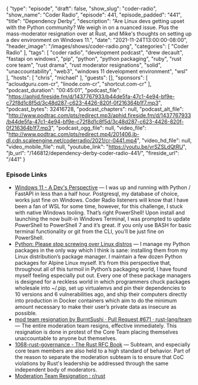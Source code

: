 {
  "type": "episode",
  "draft": false,
  "show_slug": "coder-radio",
  "show_name": "Coder Radio",
  "episode": 441,
  "episode_padded": "441",
  "title": "Dependency Derby",
  "description": "Are Linux devs getting upset with the Python community? We weigh in on a nuanced issue. Plus the mass-moderator resignation over at Rust, and Mike's thoughts on setting up a dev environment on Windows 11.",
  "date": "2021-11-24T13:00:00-08:00",
  "header_image": "/images/shows/coder-radio.png",
  "categories": [
    "Coder Radio"
  ],
  "tags": [
    "coder radio",
    "development podcast",
    "drew decault",
    "fastapi on windows",
    "pip",
    "python",
    "python packaging",
    "ruby",
    "rust core team",
    "rust drama",
    "rust moderator resignations",
    "solid",
    "unaccountability",
    "web3",
    "windows 11 development environment",
    "wsl"
  ],
  "hosts": [
    "chris",
    "michael"
  ],
  "guests": [],
  "sponsors": [
    "acloudguru.com-cr",
    "linode.com-cr",
    "shortcut.com-cr"
  ],
  "podcast_duration": "00:45:01",
  "podcast_file": "https://aphid.fireside.fm/d/1437767933/b44de5fa-47c1-4e94-bf9e-c72f8d1c8f5d/3c48d287-c623-4426-820f-0f216364b1f7.mp3",
  "podcast_bytes": 32416728,
  "podcast_chapters": null,
  "podcast_alt_file": "http://www.podtrac.com/pts/redirect.mp3/aphid.fireside.fm/d/1437767933/b44de5fa-47c1-4e94-bf9e-c72f8d1c8f5d/3c48d287-c623-4426-820f-0f216364b1f7.mp3",
  "podcast_ogg_file": null,
  "video_file": "http://www.podtrac.com/pts/redirect.mp4/201406.jb-dl.cdn.scaleengine.net/coderradio/2021/cr-0441.mp4",
  "video_hd_file": null,
  "video_mobile_file": null,
  "youtube_link": "https://youtu.be/vrSZSLdQtRU",
  "jb_url": "/146812/dependency-derby-coder-radio-441/",
  "fireside_url": "/441"
}


### Episode Links

  * [Windows 11 - A Dev's Perspective](https://dominickm.com/windows-11-a-devs-perspective/ "Windows 11 - A Dev's Perspective") — I was up and running with Python / FastAPI in less than a half hour. Postgresql, my database of choice, works just fine on Windows. Coder Radio listeners will know that I have been a fan of WSL for some time, however, for this challenge, I stuck with native Windows tooling. That’s right PowerShell! Upon install and launching the now built-in Windows Terminal, I was prompted to update PowerShell to PowerShell 7 and it’s great. If you only use BASH for basic terminal functionality or git from the CLI, you’ll be just fine on PowerShell.
  * [Python: Please stop screwing over Linux distros](https://drewdevault.com/2021/11/16/Python-stop-screwing-distros-over.html "Python: Please stop screwing over Linux distros") — I manage my Python packages in the only way which I think is sane: installing them from my Linux distribution’s package manager. I maintain a few dozen Python packages for Alpine Linux myself. It’s from this perspective that, throughout all of this turmoil in Python’s packaging world, I have found myself feeling especially put out. Every one of these package managers is designed for a reckless world in which programmers chuck packages wholesale into ~/.pip, set up virtualenvs and pin their dependencies to 10 versions and 6 vulnerabilities ago, and ship their computers directly into production in Docker containers which aim to do the minimum amount necessary to make their user’s private data as insecure as possible.
  * [mod team resignation by BurntSushi · Pull Request #671 · rust-lang/team](https://github.com/rust-lang/team/pull/671 "mod team resignation by BurntSushi · Pull Request #671 · rust-lang/team") — The entire moderation team resigns, effective immediately. This resignation is done in protest of the Core Team placing themselves unaccountable to anyone but themselves.
  * [1068-rust-governance - The Rust RFC Book](https://rust-lang.github.io/rfcs/1068-rust-governance.html "1068-rust-governance - The Rust RFC Book") — Subteam, and especially core team members are also held to a high standard of behavior. Part of the reason to separate the moderation subteam is to ensure that CoC violations by Rust's leadership be addressed through the same independent body of moderators.
  * [Moderation Team Resignation : r/rust](https://www.reddit.com/r/rust/comments/qzme1z/moderation_team_resignation/hlnxl9f/ "Moderation Team Resignation : r/rust")


